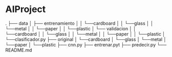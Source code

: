 # AIProject
.
├── data
│   ├── entrenamiento
│   │   └──cardboard
│   │   └──glass
│   │   └──metal
│   │   └──paper
│   │   └──plastic
│   └── validacion
│   │   └──cardboard
│   │   └──glass
│   │   └──metal
│   │   └──paper
│   │   └──plastic
│   └──clasificador.py
├── original
│   └──cardboard
│   └──glass
│   └──metal
│   └──paper
│   └──plastic
├── cnn.py
├── entrenar.pyt
├── predecir.py
└── README.md

